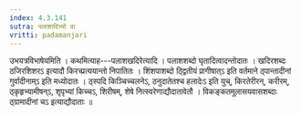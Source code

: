 ```yaml
---
index: 4.3.141
sutra: पलाशादिभ्यो वा
vritti: padamanjari
---
```


 उभयत्रविभाषेयमिति । कथमित्याह---पलाशखदिरेत्यादि । पलाशशब्दो घृतादित्वादन्तोदातः । खदिरशब्दः ठजिरशिशरऽ इत्यादौ किरच्प्रत्ययान्तो निपातितः । शिंशपाशब्दो ठ्द्वितीयं प्रागीषात्ऽ इति वर्तमाने ठ्पान्तादीनां गुर्वादीनाम्ऽ इति मध्योदातः । ठ्स्पदि किञ्चिच्चलनेऽ, ठनुदातेतश्च हलादेःऽ इति युच्, किरतेरीरन्, करीरम्, ठ्कृहृभ्यामीषन्ऽ, शृपृभ्यां किच्चऽ, शिरीषम्, शेषे नित्स्वरेणाद्यौदातावेतौ । विकङ्कतमूलासयवासशब्दाः ठ्ग्रामादीनां चऽ इत्याद्यौदाताः ॥